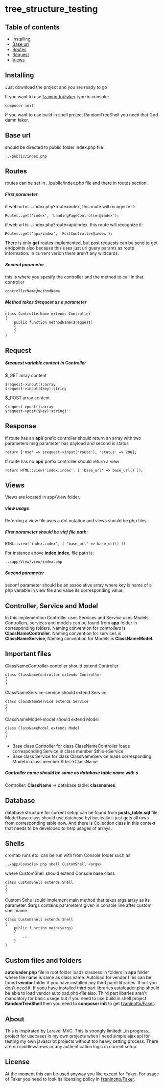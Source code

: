 # tree_structure_testing

## Table of contents
- [Installing](https://github.com/lazydistribution/tree_structure_testing/blob/main/README.md#installing)
- [Base url](https://github.com/lazydistribution/tree_structure_testing/blob/main/README.md#base-url)
- [Routes](https://github.com/lazydistribution/tree_structure_testing/blob/main/README.md#routes)
- [Request](https://github.com/lazydistribution/tree_structure_testing/blob/main/README.md#request)
- [Views](https://github.com/lazydistribution/tree_structure_testing/blob/main/README.md#views)

## Installing
Just download the project and you are ready to go 

If you want to use [fzaninotto/Faker](https://github.com/fzaninotto/Faker) type in console:
```
composer init
```
If you want to use build in shell project RandomTreeShell you need that God damn faker.


## Base url
should be directed to public folder index.php file
```
../public/index.php
``` 

## Routes
routes can be set in ../public/index.php file and there in routes section.


##### First parameter
if web url is ...index.php?route=index, this route will recognize it:
```
Routes::get('index', 'LandingPageController@index');
```
if web url is ...index.php?route=api/index, this route will recognize it:
```
Routes::get('api/index', 'PostController@index');
```

There is only **get** routes implemented, but post requests can be send to get endpoints also because this uses just url guery params as route information. In current verion there aren't any wildcards.

##### Second parameter 
this is where you spesify the controller and the method to call in that controller
```
controllerName@methodName
```

##### Method takes $request as a parameter
```
class ControllerName extends Controller
{
    public function methodName($request)
    {
    }
}
```
## Request 
##### $request variable content in Controller
$_GET array content
```
$request->input():array
$request->input($key):string
```
$_POST array content
```
$request->post():array
$request->post($key):string|''
```
## Response
If route has an **api/** prefix controller should return an array with two parameters msg parameter has payload and second is status
```
return ['msg' => $request->input('route'), 'status' => 200];
```
If route has no **api/** prefix controller should return a view
```
return HTML::view('index.index', [ 'base_url' => base_url() ]);
```
## Views
Views are located in app/View folder. 
##### view usage
Referring a view file uses a dot notation and views should be php files. 

##### First parameter should be vief file path:
```
HTML::view('index.index', [ 'base_url' => base_url() ])
```
For instance above **index.index**, file path is:
```
../app/View/view/index.php
```
##### Second parameter
seconf parameter should be an associative array where key is name of a php variable in view file and value its corresponding value.

## Controller, Service and Model
In this implemention Controller uses Services and Service uses Models. Controllers, services and models can be found from **app** folder in corresponding folders.
Naming convention for controllers is **ClassNameController**. Naming convention for services is **ClassNameService**, Naming convention for Models is **ClassNameModel**.

## Important files
ClassNameController-contoller should extend Controller
```
class ClassNameController extends Controller 
{
}
```

ClassNameService-service should extend Service
```
class ClassNameService extends Service 
{
}
```

ClassNameModel-model should extend Model
```
class ClassNameModel extends Model 
{
}
```

- Base class Controller for class ClassNameController loads corresponding Service in class member $this->Service
- Base class Service for class ClassNameService loads corresponding Model in class member $this->ClassName

##### Controller name should be same as database table name with *s* 
Controller: **ClassName** -> database table: **classnames**. 

## Database
database structure for current setup can be found from **posts_table.sql** file. Model base class should use database byt basically it just gets all rows from corresponding table now. And there is Collection class in this context that needs to be developed to help usages of arrays.

## Shells
crontab runs etc. can be run with from Console folder such as
```
../app/Console> php shell CustomShell <argv>
```
where CustomShell should extend Console base class
```
class CustomShell extends Shell
{
}
```
Custom Sehe lsould implement main method that takes args array as its parameter. $args contains parameters given in console line after custom shell name.
```
class CustomShell extends Shell
{
    public function main($args)
    {
        ...
    }
}
```
## Custom files and folders
**autoloader.php** file in root folder loads classess in folders in **app** folder where file name is same as class name. Autoload for vendor files can be found **vendor** folder if you have installed any third paret libraries. If not you don't need it. If yoou have installed third part libraries autoloader.php should be able to load vendor autoload.php-file also. Third part libaries aren't mandatory for basic usege but if you need to use build in shell project **RandomTreeShell** then you need to **composer init** to get [fzaninotto/Faker](https://github.com/fzaninotto/Faker).

## About
This is inspirated by Laravel MVC. This is strongly limitedt ..in progress.. project for usecases in my own projects when I need simple ajax api for testing my own javascript projects without too heavy setting process. There are no middlewarews or any authentication logic in current setup.

## License
At the moment this can be used anyway you like except for Faker. For usage of Faker you need to look its licensing policy in [fzaninotto/Faker](https://github.com/fzaninotto/Faker).
